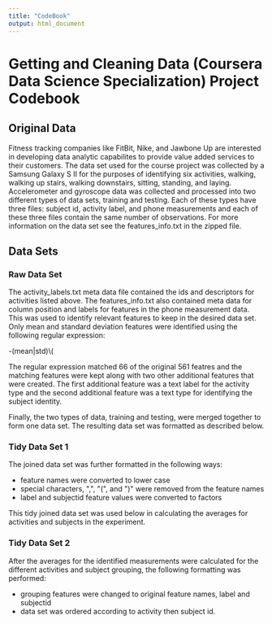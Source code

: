 ```yaml
---
title: "CodeBook"
output: html_document
---
```


# Getting and Cleaning Data (Coursera Data Science Specialization) Project Codebook

## Original Data

Fitness tracking companies like FitBit, Nike, and Jawbone Up are interested in developing data analytic capabilites to provide value added services to their customers. The data set used for the course project was collected by a Samsung Galaxy S II for the purposes of identifying six activities, walking, walking up stairs, walking downstairs, sitting, standing, and laying. Accelerometer and gyroscope data was collected and processed into two different types of data sets, training and testing. Each of these types have three files: subject id, activity label, and phone measurements and each of these three files contain the same number of observations. For more information on the data set see the features_info.txt in the zipped file.


## Data Sets

### Raw Data Set

The activity_labels.txt meta data file contained the ids and descriptors for activities listed above. The features_info.txt also contained meta data for column position and labels for features in the phone measurement data. This was used to identify relevant features to keep in the desired data set. Only mean and standard deviation features were identified using the following regular expression:

-(mean|std)\\(

The regular expression matched 66 of the original 561 featres and the matching features were kept along with two other additional features that were created. The first additional feature was a text label for the activity type and the second additional feature was a text type for identifying the subject identity.

Finally, the two types of data, training and testing, were merged together to form one data set. The resulting data set was formatted as described below.

### Tidy Data Set 1

The joined data set was further formatted in the following ways:

- feature names were converted to lower case
- special characters, ",", "(", and ")" were removed from the feature names
- label and subjectid feature values were converted to factors

This tidy joined data set was used below in calculating the averages for activities and subjects in the experiment.

### Tidy Data Set 2

After the averages for the identified measurements were calculated for the different activities and subject grouping, the following formatting was performed:

- grouping features were changed to original feature names, label and subjectid
- data set was ordered according to activity then subject id.


